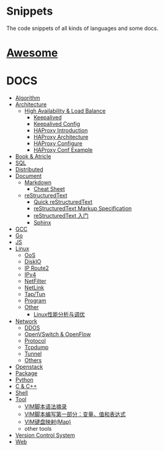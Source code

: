 Snippets
===========

The code snippets of all kinds of languages and some docs.

[Awesome](https://github.com/sindresorhus/awesome)
=========

DOCS
====

- [Algorithm](./snippet/docs/algorithm)
- [Architecture](./snippet/docs/architecture)
    - [High Availability & Load Balance](./snippet/docs/architecture/ha-lb)
        - [Keepalived](./snippet/docs/architecture/ha-lb/keepalived.md)
        - [Keepalived Config](./snippet/docs/architecture/ha-lb/keepalived-conf.md)
        - [HAProxy Introduction](./snippet/docs/architecture/ha-lb/haproxy-intro.txt)
        - [HAProxy Architecture](./snippet/docs/architecture/ha-lb/haproxy-architecture.txt)
        - [HAProxy Configure](./snippet/docs/architecture/ha-lb/haproxy-configuration.txt)
        - [HAProxy Conf Example](./snippet/docs/architecture/ha-lb/haproxy-conf-example.md)
- [Book & Atricle](./snippet/docs/book&article)
- [SQL](./snippet/docs/db/sql)
- [Distributed](./snippet/docs/distributed)
- [Document](./snippet/docs/document)
    - [Markdown](./snippet/docs/document/markdown)
        - [Cheat Sheet](./snippet/docs/document/markdown/cheatsheet.md)
    - [reStructuredText](./snippet/docs/document/reStructuredText)
        - [Quick reStructuredText](http://docutils.sourceforge.net/docs/user/rst/quickref.html)
        - [reStructuredText Markup Specification](http://docutils.sourceforge.net/docs/ref/rst/restructuredtext.html)
        - [reStructuredText 入门](http://sphinx-doc-zh.readthedocs.org/en/latest/rest.html)
        - [Sphinx](http://sphinx-doc-zh.readthedocs.org/en/latest/contents.html)
- [GCC](./snippet/docs/gcc)
- [Go](./snippet/docs/go)
- [JS](./snippet/docs/js)
- [Linux](./snippet/docs/linux)
    - [OoS](./snippet/docs/linux/QoS)
    - [DiskIO](./snippet/docs/linux/diskio)
    - [IP Route2](./snippet/docs/linux/iproute2)
    - [IPv4](./snippet/docs/linux/ipv4)
    - [NetFilter](./snippet/docs/linux/netfilter)
    - [NetLink](./snippet/docs/linux/netlink)
    - [Tap/Tun](./snippet/docs/linux/tap)
    - [Program](./snippet/docs/linux/program)
    - [Other](./snippet/docs/linux/others)
        - [Linux性能分析与调优](./snippet/docs/linux/others/linux-performance-analysis-and-optimization.md)
- [Network](./snippet/docs/network)
    - [DDOS](./snippet/docs/network/ddos)
    - [OpenVSwitch & OpenFlow](./snippet/docs/network/ovs&of)
    - [Protocol](./snippet/docs/network/protocol)
    - [Tcpdump](./snippet/docs/network/tcpdump)
    - [Tunnel](./snippet/docs/network/tunnel)
    - [Others](./snippet/docs/network/others)
- [Openstack](./snippet/docs/openstack)
- [Package](./snippet/docs/package)
- [Python](./snippet/docs/python)
- [C & C++](./snippet/docs/c&c++)
- [Shell](./snippet/docs/shell)
- [Tool](./snippet/docs/tool)
    - [VIM脚本语法摘录](./snippet/docs/tool/vim-script-syntax.md)
    - [VIM脚本编写第一部分：变量、值和表达式](./snippet/docs/tool/vim-write-script-first.md)
    - [VIM键盘映射(Map)](./snippet/docs/tool/vim-keyboard-map.md)
    - other tools
- [Version Control System](./snippet/docs/vcs)
- [Web](./snippet/docs/web)
